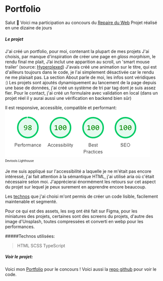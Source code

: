 # Portfolio
Salut 👋
Voici ma participation au concours du [Repaire du Web](https://discord.gg/HEYCSjh8)
Projet réalisé en une dizaine de jours
##### Le projet
J'ai créé un portfolio, pour moi, contenant la plupart de mes projets
J'ai choisis, par manque d'inspiration de créer une page en *glass morphism*, le rendu final me plait,
J’ai inclut une apparition au scroll, un 'smart mouse trailer' (source: [Hyperplexed](https://www.youtube.com/watch?v=CZIJKkwc8l8))
J'avais créé une animation sur le titre, qui est d'ailleurs toujours dans le code, je l'ai simplement désactivée car le rendu ne me plaisait pas.
La section About parle de moi, les infos sont véridiques \:)
Les projets sont ajoutés dynamiquement au lancement de la page depuis une base de données, j'ai créé un système de tri par tag dont je suis assez fier.
Pour le contact, j'ai créé un formulaire avec validation en local (dans un projet réel il y aurai aussi une vérification en backend bien sûr)

Il est responsive, accessible, compatible et performant:
![Alt text](readme/image.png)
<sub><sup>Devtools Lighthouse</sup></sub>

Je me suis appliqué sur l'accessibilité a laquelle je ne m'était pas encore intéressé, j'ai fait attention à la sémantique HTML, j'ai utilisé aria où c'était nécessaire selon moi. J'apprécierai énormément les retours sur cet aspect du projet sur lequel je peux surement en apprendre encore beaucoup.

Les [technos](#technos-utilisées) que j'ai choisi m'ont permis de créer un code lisible, facilement maintenable et segmenté.

Pour ce qui est des assets, les svg ont été fait sur Figma, pour les miniatures des projets, certaines sont des screens du projets, d'autre des image d'Unsplash, toutes compressées et converti en webp pour les performances.

#####Technos utilisées:
> HTML
> SCSS
> TypeScript

##### Voir le projet:
Voici mon [Portfolio](https://dragonjules.github.io/Portfolio/) pour le concours !
Voici aussi la [repo github](https://github.com/DragonJules/Portfolio) pour voir le code.
